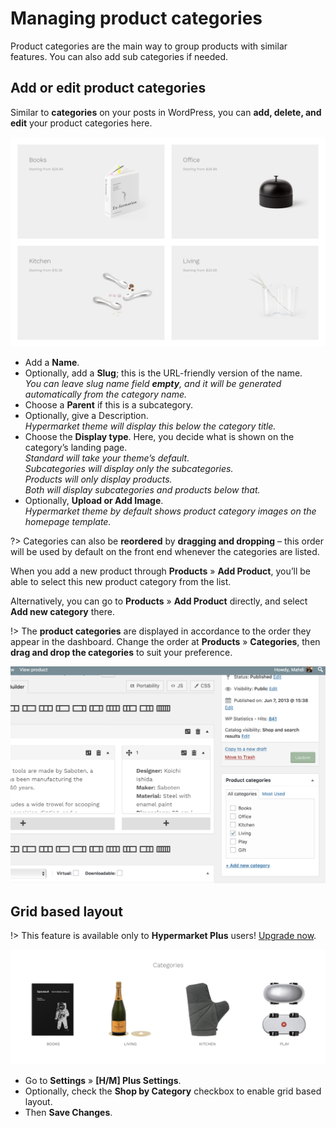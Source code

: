 # Managing product categories

Product categories are the main way to group products with similar features. You can also add sub categories if needed.

## Add or edit product categories

Similar to **categories** on your posts in WordPress, you can **add, delete, and edit** your product categories here.

![Managing product categories](img/hypermarket-product-categories.png)

* Add a **Name**.
* Optionally, add a **Slug**; this is the URL-friendly version of the name.<br/>
*You can leave slug name field **empty**, and it will be generated automatically from the category name.*
* Choose a **Parent** if this is a subcategory.
* Optionally, give a Description.<br/>
*Hypermarket theme will display this below the category title.*
* Choose the **Display type**. Here, you decide what is shown on the category’s landing page. <br/>
*Standard will take your theme’s default.<br/>*
*Subcategories will display only the subcategories.<br/>*
*Products will only display products.<br/>*
*Both will display subcategories and products below that.*
* Optionally, **Upload or Add Image**.<br/>
*Hypermarket theme by default shows product category images on the homepage template.*

?> Categories can also be **reordered** by **dragging and dropping** – this order will be used by default on the front end whenever the categories are listed.

When you add a new product through **Products** » **Add Product**, you’ll be able to select this new product category from the list.

Alternatively, you can go to **Products** » **Add Product** directly, and select **Add new category** there.

!> The **product categories** are displayed in accordance to the order they appear in the dashboard. Change the order at **Products** » **Categories**, then **drag and drop the categories** to suit your preference.

![Add product categories](img/add-product-categories.png)

## Grid based layout

!> This feature is available only to **Hypermarket Plus** users! [Upgrade now](https://www.mypreview.one).

![Grid based layout](img/shop-by-category-grid-layout.png)

* Go to **Settings** » **[H/M] Plus Settings**.
* Optionally, check the **Shop by Category** checkbox to enable grid based layout.
* Then **Save Changes**.
